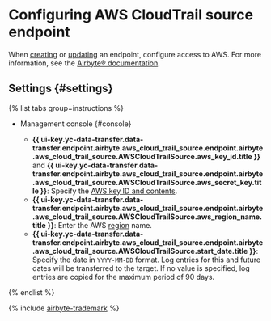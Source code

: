 # Configuring AWS CloudTrail source endpoint

When [creating](../index.md#create) or [updating](../index.md#update) an endpoint, configure access to AWS. For more information, see the [Airbyte® documentation](https://docs.airbyte.com/integrations/sources/aws-cloudtrail).

## Settings {#settings}

{% list tabs group=instructions %}

- Management console {#console}

   * **{{ ui-key.yc-data-transfer.data-transfer.endpoint.airbyte.aws_cloud_trail_source.endpoint.airbyte.aws_cloud_trail_source.AWSCloudTrailSource.aws_key_id.title }}** and **{{ ui-key.yc-data-transfer.data-transfer.endpoint.airbyte.aws_cloud_trail_source.endpoint.airbyte.aws_cloud_trail_source.AWSCloudTrailSource.aws_secret_key.title }}**: Specify the [AWS key ID and contents](https://docs.aws.amazon.com/powershell/latest/userguide/pstools-appendix-sign-up.html).
   * **{{ ui-key.yc-data-transfer.data-transfer.endpoint.airbyte.aws_cloud_trail_source.endpoint.airbyte.aws_cloud_trail_source.AWSCloudTrailSource.aws_region_name.title }}**: Enter the AWS [region](https://docs.aws.amazon.com/powershell/latest/userguide/pstools-installing-specifying-region.html) name.
   * **{{ ui-key.yc-data-transfer.data-transfer.endpoint.airbyte.aws_cloud_trail_source.endpoint.airbyte.aws_cloud_trail_source.AWSCloudTrailSource.start_date.title }}**: Specify the date in `YYYY-MM-DD` format. Log entries for this and future dates will be transferred to the target. If no value is specified, log entries are copied for the maximum period of 90 days.

{% endlist %}

{% include [airbyte-trademark](../../../../_includes/data-transfer/airbyte-trademark.md) %}
